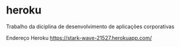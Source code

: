 # heroku
Trabalho  da  diciplina de  desenvolvimento de aplicações  corporativas

Endereço Heroku https://stark-wave-21527.herokuapp.com/
